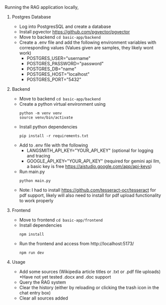 Running the RAG application locally,

1. Postgres Database
   - Log into PostgresSQL and create a database
   - Install pgvector https://github.com/pgvector/pgvector
   - Move to backend
     ```cd basic-app/backend```
   - Create a .env file and add the following environment variables with corresponding values (Values given are samples, they likely wont work)
     - POSTGRES_USER="username"
     - POSTGRES_PASSWORD="password"
     - POSTGRES_DB="name"
     - POSTGRES_HOST="localhost"
     - POSTGRES_PORT="5432"

2. Backend
   - Move to backend
     ```cd basic-app/backend```
   - Create a python virtual environment using
     ```
     python -m venv venv
     source venv/bin/activate
     ```
   - Install python dependencies
     ```
     pip install -r requirements.txt
     ```
   - Add to .env file with the following
     - LANGSMITH_API_KEY="YOUR_API_KEY" (optional for logging and tracing
     - GOOGLE_API_KEY="YOUR_API_KEY" (required for gemini api llm, a basic key is free https://aistudio.google.com/app/api-keys)
   - Run main.py
     ```
     python main.py
     ```
   - Note: I had to install https://github.com/tesseract-ocr/tesseract for pdf support, likely will also need to install for pdf upload functionality to work properly
3. Frontend
   - Move to frontend
     ```cd basic-app/frontend```
   - Install dependencies
     ```
     npm install
     ```
   - Run the frontend and access from http://localhost:5173/
     ```
     npm run dev
     ```
4. Usage
   - Add some sources (Wikipedia article titles or .txt or .pdf file uploads) *Have not yet tested .docx and .doc support 
   - Query the RAG system
   - Clear the history (either by reloading or clicking the trash icon in the chat entry box)
   - Clear all sources added
